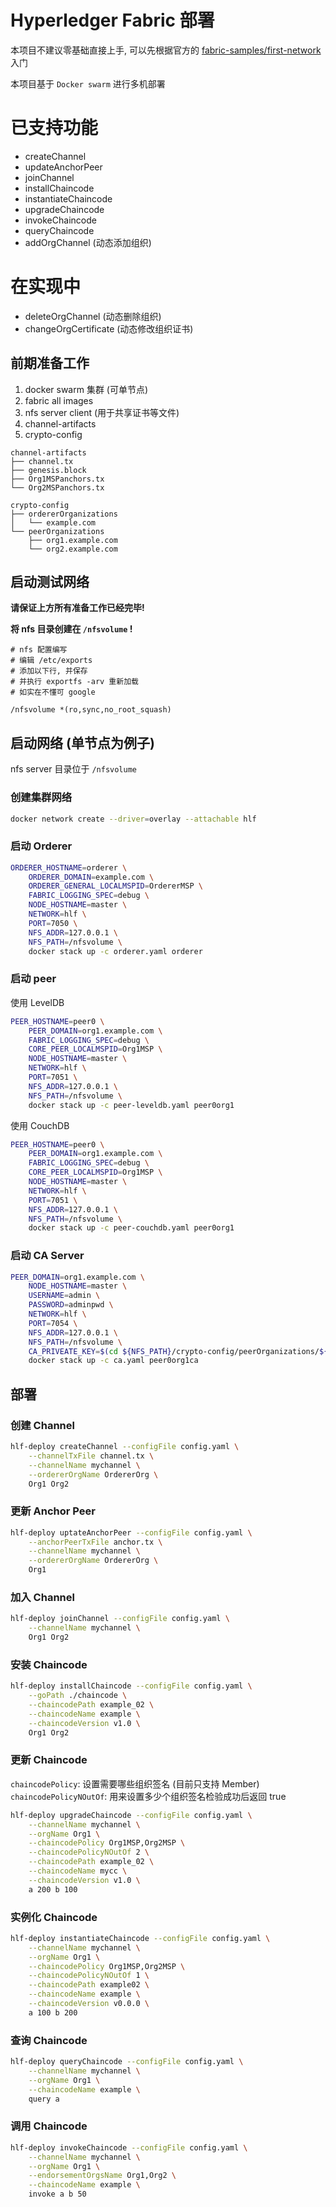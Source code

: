 # Hyperledger Fabric 部署

本项目不建议零基础直接上手, 可以先根据官方的 
[fabric-samples/first-network](https://github.com/hyperledger/fabric-samples) 入门

本项目基于 `Docker swarm` 进行多机部署

# 已支持功能

- createChannel
- updateAnchorPeer
- joinChannel
- installChaincode
- instantiateChaincode
- upgradeChaincode
- invokeChaincode
- queryChaincode
- addOrgChannel (动态添加组织)

# 在实现中

- deleteOrgChannel (动态删除组织)
- changeOrgCertificate (动态修改组织证书)

## 前期准备工作

1. docker swarm 集群 (可单节点)
2. fabric all images
3. nfs server client (用于共享证书等文件)
4. channel-artifacts
5. crypto-config

```text
channel-artifacts
├── channel.tx
├── genesis.block
├── Org1MSPanchors.tx
└── Org2MSPanchors.tx
```

```text
crypto-config
├── ordererOrganizations
│   └── example.com
└── peerOrganizations
    ├── org1.example.com
    └── org2.example.com
```

## 启动测试网络

**请保证上方所有准备工作已经完毕!**

**将 nfs 目录创建在 `/nfsvolume` !**

```text
# nfs 配置编写
# 编辑 /etc/exports 
# 添加以下行, 并保存
# 并执行 exportfs -arv 重新加载
# 如实在不懂可 google

/nfsvolume *(ro,sync,no_root_squash)
```

## 启动网络 (单节点为例子)

nfs server 目录位于 `/nfsvolume`

### 创建集群网络

```bash
docker network create --driver=overlay --attachable hlf
```

### 启动 Orderer

```bash
ORDERER_HOSTNAME=orderer \
    ORDERER_DOMAIN=example.com \
    ORDERER_GENERAL_LOCALMSPID=OrdererMSP \
    FABRIC_LOGGING_SPEC=debug \
    NODE_HOSTNAME=master \
    NETWORK=hlf \
    PORT=7050 \
    NFS_ADDR=127.0.0.1 \
    NFS_PATH=/nfsvolume \
    docker stack up -c orderer.yaml orderer
```

### 启动 peer

使用 LevelDB

```bash
PEER_HOSTNAME=peer0 \
    PEER_DOMAIN=org1.example.com \
    FABRIC_LOGGING_SPEC=debug \
    CORE_PEER_LOCALMSPID=Org1MSP \
    NODE_HOSTNAME=master \
    NETWORK=hlf \
    PORT=7051 \
    NFS_ADDR=127.0.0.1 \
    NFS_PATH=/nfsvolume \
    docker stack up -c peer-leveldb.yaml peer0org1
```

使用 CouchDB

```bash
PEER_HOSTNAME=peer0 \
    PEER_DOMAIN=org1.example.com \
    FABRIC_LOGGING_SPEC=debug \
    CORE_PEER_LOCALMSPID=Org1MSP \
    NODE_HOSTNAME=master \
    NETWORK=hlf \
    PORT=7051 \
    NFS_ADDR=127.0.0.1 \
    NFS_PATH=/nfsvolume \
    docker stack up -c peer-couchdb.yaml peer0org1
```

### 启动 CA Server

```bash
PEER_DOMAIN=org1.example.com \
    NODE_HOSTNAME=master \
    USERNAME=admin \
    PASSWORD=adminpwd \
    NETWORK=hlf \
    PORT=7054 \
    NFS_ADDR=127.0.0.1 \
    NFS_PATH=/nfsvolume \
    CA_PRIVEATE_KEY=$(cd ${NFS_PATH}/crypto-config/peerOrganizations/${PEER_DOMAIN}/ca && ls *_sk) \
    docker stack up -c ca.yaml peer0org1ca
```

## 部署

### 创建 Channel

```bash
hlf-deploy createChannel --configFile config.yaml \
    --channelTxFile channel.tx \
    --channelName mychannel \
    --ordererOrgName OrdererOrg \
    Org1 Org2
```

### 更新 Anchor Peer

```bash
hlf-deploy uptateAnchorPeer --configFile config.yaml \
    --anchorPeerTxFile anchor.tx \
    --channelName mychannel \
    --ordererOrgName OrdererOrg \
    Org1
```

### 加入 Channel

```bash
hlf-deploy joinChannel --configFile config.yaml \
    --channelName mychannel \
    Org1 Org2
```

### 安装 Chaincode

```bash
hlf-deploy installChaincode --configFile config.yaml \
    --goPath ./chaincode \
    --chaincodePath example_02 \
    --chaincodeName example \
    --chaincodeVersion v1.0 \
    Org1 Org2
```

### 更新 Chaincode

`chaincodePolicy`: 设置需要哪些组织签名 (目前只支持 Member)
`chaincodePolicyNOutOf`: 用来设置多少个组织签名检验成功后返回 true

```bash
hlf-deploy upgradeChaincode --configFile config.yaml \
    --channelName mychannel \
    --orgName Org1 \
    --chaincodePolicy Org1MSP,Org2MSP \
    --chaincodePolicyNOutOf 2 \
    --chaincodePath example_02 \
    --chaincodeName mycc \
    --chaincodeVersion v1.0 \
    a 200 b 100
```

### 实例化 Chaincode

```bash
hlf-deploy instantiateChaincode --configFile config.yaml \
    --channelName mychannel \
    --orgName Org1 \
    --chaincodePolicy Org1MSP,Org2MSP \
    --chaincodePolicyNOutOf 1 \
    --chaincodePath example02 \
    --chaincodeName example \
    --chaincodeVersion v0.0.0 \
    a 100 b 200
```

### 查询 Chaincode

```bash
hlf-deploy queryChaincode --configFile config.yaml \
    --channelName mychannel \
    --orgName Org1 \
    --chaincodeName example \
    query a
```

### 调用 Chaincode

```bash
hlf-deploy invokeChaincode --configFile config.yaml \
    --channelName mychannel \
    --orgName Org1 \
    --endorsementOrgsName Org1,Org2 \
    --chaincodeName example \
    invoke a b 50
```
